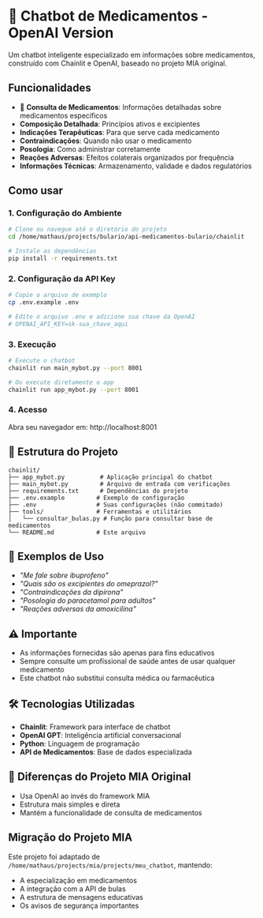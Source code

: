 # 🤖 Chatbot de Medicamentos - OpenAI Version

Um chatbot inteligente especializado em informações sobre medicamentos, construído com Chainlit e OpenAI, baseado no projeto MIA original.

## Funcionalidades

- 💊 **Consulta de Medicamentos**: Informações detalhadas sobre medicamentos específicos
- **Composição Detalhada**: Princípios ativos e excipientes
- **Indicações Terapêuticas**: Para que serve cada medicamento  
- **Contraindicações**: Quando não usar o medicamento
- **Posologia**: Como administrar corretamente
- **Reações Adversas**: Efeitos colaterais organizados por frequência
- **Informações Técnicas**: Armazenamento, validade e dados regulatórios

## Como usar

### 1. Configuração do Ambiente

```bash
# Clone ou navegue até o diretório do projeto
cd /home/mathaus/projects/bulario/api-medicamentos-bulario/chainlit

# Instale as dependências
pip install -r requirements.txt
```

### 2. Configuração da API Key

```bash
# Copie o arquivo de exemplo
cp .env.example .env

# Edite o arquivo .env e adicione sua chave da OpenAI
# OPENAI_API_KEY=sk-sua_chave_aqui
```

### 3. Execução

```bash
# Execute o chatbot
chainlit run main_mybot.py --port 8001

# Ou execute diretamente o app
chainlit run app_mybot.py --port 8001
```

### 4. Acesso

Abra seu navegador em: http://localhost:8001

## 🔧 Estrutura do Projeto

```
chainlit/
├── app_mybot.py          # Aplicação principal do chatbot
├── main_mybot.py         # Arquivo de entrada com verificações
├── requirements.txt      # Dependências do projeto  
├── .env.example         # Exemplo de configuração
├── .env                 # Suas configurações (não commitado)
├── tools/               # Ferramentas e utilitários
│   └── consultar_bulas.py # Função para consultar base de medicamentos
└── README.md            # Este arquivo
```

## 💬 Exemplos de Uso

- *"Me fale sobre ibuprofeno"*
- *"Quais são os excipientes do omeprazol?"*  
- *"Contraindicações da dipirona"*
- *"Posologia do paracetamol para adultos"*
- *"Reações adversas da amoxicilina"*

## ⚠️ Importante

- As informações fornecidas são apenas para fins educativos
- Sempre consulte um profissional de saúde antes de usar qualquer medicamento
- Este chatbot não substitui consulta médica ou farmacêutica

## 🛠️ Tecnologias Utilizadas

- **Chainlit**: Framework para interface de chatbot
- **OpenAI GPT**: Inteligência artificial conversacional
- **Python**: Linguagem de programação
- **API de Medicamentos**: Base de dados especializada

## 📝 Diferenças do Projeto MIA Original

- Usa OpenAI ao invés do framework MIA
- Estrutura mais simples e direta
- Mantém a funcionalidade de consulta de medicamentos

## Migração do Projeto MIA

Este projeto foi adaptado de `/home/mathaus/projects/mia/projects/meu_chatbot`, mantendo:

- A especialização em medicamentos
- A integração com a API de bulas
- A estrutura de mensagens educativas
- Os avisos de segurança importantes